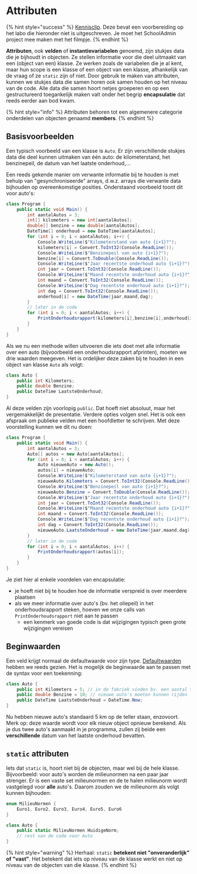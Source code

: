 # Attributen

{% hint style="success" %}
[Kennisclip](https://youtu.be/eT5uhSw9nFo). Deze bevat een voorbereiding op het labo die hieronder niet is uitgeschreven. Je moet het SchoolAdmin project mee maken met het filmpje.
{% endhint %}

**Attributen**, ook **velden** of **instantievariabelen** genoemd, zijn stukjes data die je bijhoudt in objecten. Ze stellen informatie voor die deel uitmaakt van een (object van een) klasse. Ze werken zoals de variabelen die je al kent, maar hun scope is een klasse of een object van een klasse, afhankelijk van de vraag of ze `static` zijn of niet. Door gebruik te maken van attributen, kunnen we stukjes data die samen horen ook samen houden op het niveau van de code. Alle data die samen hoort netjes groeperen en op een gestructureerd toegankelijk maken valt onder het begrip **encapsulatie** dat reeds eerder aan bod kwam.

{% hint style="info" %}
Attributen behoren tot een algemenere categorie onderdelen van objecten genaamd **members**.
{% endhint %}

## Basisvoorbeelden

Een typisch voorbeeld van een klasse is `Auto`. Er zijn verschillende stukjes data die deel kunnen uitmaken van één auto: de kilometerstand, het benzinepeil, de datum van het laatste onderhoud,...

Een reeds gekende manier om verwante informatie bij te houden is met behulp van "gesynchroniseerde" arrays, d.w.z. arrays die verwante data bijhouden op overeenkomstige posities. Onderstaand voorbeeld toont dit voor auto's:

```csharp
class Program {
    public static void Main() {
        int aantalAutos = 3;
        int[] kilometers = new int[aantalAutos];
        double[] benzine = new double[aantalAutos];
        DateTime[] onderhoud = new DateTime[aantalAutos];
        for (int i = 0; i < aantalAutos; i++) {
            Console.WriteLine($"Kilometerstand van auto {i+1}?");
            kilometers[i] = Convert.ToInt32(Console.ReadLine());
            Console.WriteLine($"Benzinepeil van auto {i+1}?");
            benzine[i] = Convert.ToDouble(Console.ReadLine());
            Console.WriteLine($"Jaar recentste onderhoud auto {i+1}?");
            int jaar = Convert.ToInt32(Console.ReadLine());
            Console.WriteLine($"Maand recentste onderhoud auto {i+1}?");
            int maand = Convert.ToInt32(Console.ReadLine());
            Console.WriteLine($"Dag recentste onderhoud auto {i+1}?");
            int dag = Convert.ToInt32(Console.ReadLine());
            onderhoud[i] = new DateTime(jaar,maand,dag);
        }
        // later in de code
        for (int i = 0; i < aantalAutos; i++) {
            PrintOnderhoudsrapport(kilometers[i],benzine[i],onderhoud[i]);
        }
    }
}
```

Als we nu een methode willen uitvoeren die iets doet met alle informatie over een auto (bijvoorbeeld een onderhoudsrapport afprinten), moeten we drie waarden meegeven. Het is ordelijker deze zaken bij te houden in een object van klasse `Auto` als volgt:

```csharp
class Auto {
    public int Kilometers;
    public double Benzine;
    public DateTime LaatsteOnderhoud;
}
```

Al deze velden zijn voorlopig `public`. Dat hoeft niet absoluut, maar het vergemakkelijkt de presentatie. Verdere opties volgen snel. Het is ook een afspraak om publieke velden met een hoofdletter te schrijven. Met deze voorstelling kunnen we dit nu doen:

```csharp
class Program {
    public static void Main() {
        int aantalAutos = 3;
        Auto[] autos = new Auto[aantalAutos];
        for (int i = 0; i < aantalAutos; i++) {
            Auto nieuweAuto = new Auto();
            autos[i] = nieuweAuto;
            Console.WriteLine($"Kilometerstand van auto {i+1}?");
            nieuweAuto.Kilometers = Convert.ToInt32(Console.ReadLine());
            Console.WriteLine($"Benzinepeil van auto {i+1}?");
            nieuweAuto.Benzine = Convert.ToDouble(Console.ReadLine());
            Console.WriteLine($"Jaar recentste onderhoud auto {i+1}?");
            int jaar = Convert.ToInt32(Console.ReadLine());
            Console.WriteLine($"Maand recentste onderhoud auto {i+1}?");
            int maand = Convert.ToInt32(Console.ReadLine());
            Console.WriteLine($"Dag recentste onderhoud auto {i+1}?");
            int dag = Convert.ToInt32(Console.ReadLine());
            nieuweAuto.LaatsteOnderhoud = new DateTime(jaar,maand,dag);
        }
        // later in de code
        for (int i = 0; i < aantalAutos; i++) {
            PrintOnderhoudsrapport(autos[i]);
        }
    }
}
```

Je ziet hier al enkele voordelen van encapsulatie:

* je hoeft niet bij te houden hoe de informatie verspreid is over meerdere plaatsen
* als we meer informatie over auto's (bv. het oliepeil) in het onderhoudsrapport steken, hoeven we onze calls van `PrintOnderhoudsrapport` niet aan te passen
  * een kenmerk van goede code is dat wijzigingen typisch geen grote wijzigingen vereisen

## Beginwaarden

Een veld krijgt normaal de defaultwaarde voor zijn type. [Defaultwaarden](broken-reference) hebben we reeds gezien. Het is mogelijk de beginwaarde aan te passen met de syntax voor een toekenning:

```csharp
class Auto {
    public int Kilometers = 5; // in de fabriek vinden bv. een aantal testen plaats
    public double Benzine = 10; // nieuwe auto's moeten kunnen rijden
    public DateTime LaatsteOnderhoud = DateTime.Now;
}
```

Nu hebben nieuwe auto's standaard 5 km op de teller staan, enzovoort. Merk op: deze waarde wordt voor elk nieuw object opnieuw berekend. Als je dus twee auto's aanmaakt in je programma, zullen zij beide een **verschillende** datum van het laatste onderhoud bevatten.

## `static` attributen

Iets dat `static` is, hoort niet bij de objecten, maar wel bij de hele klasse. Bijvoorbeeld: voor auto's worden de milieunormen na een paar jaar strenger. Er is een vaste set milieunormen en de te halen milieunorm wordt vastgelegd voor **alle** auto's. Daarom zouden we de milieunorm als volgt kunnen bijhouden:

```csharp
enum MilieuNormen {
    Euro1, Euro2, Euro3, Euro4, Euro5, Euro6
}

class Auto {
    public static MilieuNormen HuidigeNorm;
    // rest van de code voor Auto
}
```

{% hint style="warning" %}
Herhaal: `static` **betekent niet "onveranderlijk" of "vast"**. Het betekent dat iets op niveau van de klasse werkt en niet op niveau van de objecten van die klasse.
{% endhint %}
